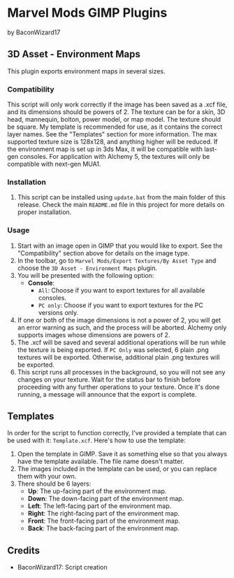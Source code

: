# Marvel Mods GIMP Plugins
by BaconWizard17

## 3D Asset - Environment Maps
This plugin exports environment maps in several sizes.

### Compatibility
This script will only work correctly if the image has been saved as a .xcf file, and its dimensions should be powers of 2. The texture can be for a skin, 3D head, mannequin, bolton, power model, or map model. The texture should be square. My template is recommended for use, as it contains the correct layer names. See the "Templates" section for more information. The max supported texture size is 128x128, and anything higher will be reduced. If the environment map is set up in 3ds Max, it will be compatible with last-gen consoles. For application with Alchemy 5, the textures will only be compatible with next-gen MUA1.

### Installation
1. This script can be installed using `update.bat` from the main folder of this release. Check the main `README.md` file in this project for more details on proper installation.

### Usage
1. Start with an image open in GIMP that you would like to export. See the "Compatibility" section above for details on the image type.
2. In the toolbar, go to `Marvel Mods/Export Textures/By Asset Type` and choose the `3D Asset - Environment Maps` plugin.
3. You will be presented with the following option:
	- **Console**:
	  - `All`: Choose if you want to export textures for all available consoles.
	  - `PC only`: Choose if you want to export textures for the PC versions only.
4. If one or both of the image dimensions is not a power of 2, you will get an error warning as such, and the process will be aborted. Alchemy only supports images whose dimensions are powers of 2.
5. The .xcf will be saved and several additional operations will be run while the texture is being exported. If `PC Only` was selected, 6 plain .png textures will be exported. Otherwise, additional plain .png textures will be exported.
6. This script runs all processes in the background, so you will not see any changes on your texture. Wait for the status bar to finish before proceeding with any further operations to your texture. Once it's done running, a message will announce that the export is complete.

## Templates
In order for the script to function correctly, I've provided a template that can be used with it: `Template.xcf`. Here's how to use the template:
1. Open the template in GIMP. Save it as something else so that you always have the template available. The file name doesn't matter.
2. The images included in the template can be used, or you can replace them with your own.
3. There should be 6 layers:
    - **Up**: The up-facing part of the environment map.
    - **Down**: The down-facing part of the environment map.
    - **Left**: The left-facing part of the environment map.
    - **Right**: The right-facing part of the environment map.
    - **Front**: The front-facing part of the environment map.
    - **Back**: The back-facing part of the environment map.
	
## Credits
- BaconWizard17: Script creation